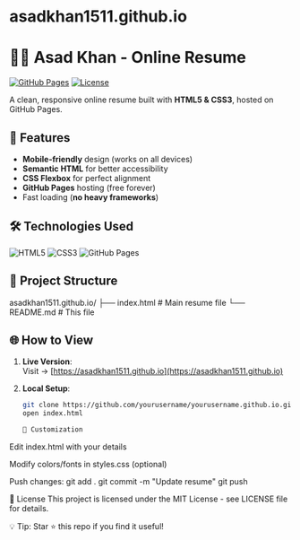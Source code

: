 # asadkhan1511.github.io
# 👨‍💻 Asad Khan - Online Resume

[![GitHub Pages](https://img.shields.io/badge/View-Live%20Resume-blue?style=for-the-badge&logo=github)](https://asadkhan1511.github.io)
[![License](https://img.shields.io/badge/License-MIT-green?style=for-the-badge)](LICENSE)

A clean, responsive online resume built with **HTML5 & CSS3**, hosted on GitHub Pages.

## 🚀 Features

- **Mobile-friendly** design (works on all devices)
- **Semantic HTML** for better accessibility
- **CSS Flexbox** for perfect alignment
- **GitHub Pages** hosting (free forever)
- Fast loading (**no heavy frameworks**)

## 🛠️ Technologies Used

![HTML5](https://img.shields.io/badge/HTML5-E34F26?style=flat&logo=html5&logoColor=white)
![CSS3](https://img.shields.io/badge/CSS3-1572B6?style=flat&logo=css3&logoColor=white)
![GitHub Pages](https://img.shields.io/badge/GitHub%20Pages-222222?style=flat&logo=github)

## 📂 Project Structure
asadkhan1511.github.io/
├── index.html # Main resume file
└── README.md # This file


## 🌐 How to View

1. **Live Version**:  
   Visit → [https://asadkhan1511.github.io](https://asadkhan1511.github.io)

2. **Local Setup**:
   ```bash
   git clone https://github.com/yourusername/yourusername.github.io.git
   open index.html

   🔧 Customization
Edit index.html with your details

Modify colors/fonts in styles.css (optional)

Push changes:
git add .
git commit -m "Update resume"
git push

📜 License
This project is licensed under the MIT License - see LICENSE file for details.

💡 Tip: Star ⭐ this repo if you find it useful!
